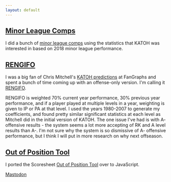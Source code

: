```yaml
---
layout: default
---
```


## [Minor League Comps](https://www.scoutingthestatline.com/2019/rankings.html)

I did a bunch of [minor league comps](https://www.scoutingthestatline.com/2019/rankings.html) using the statistics that KATOH was interested in based on 2018 minor league performance.   

## [RENGIFO](https://docs.google.com/spreadsheets/d/1KdALGo0VRN9I_DfUI8Bw975uk7sHm_cGID4kU_bFv7s/edit#gid=1480998312)

I was a big fan of Chris Mitchell's [KATOH predictions](https://tht.fangraphs.com/katoh-forecasting-a-hitters-major-league-performance-with-minor-league-stats/) at FanGraphs and spent a bunch of time coming up with an offense-only version.   I'm calling it [RENGIFO](https://docs.google.com/spreadsheets/d/1KdALGo0VRN9I_DfUI8Bw975uk7sHm_cGID4kU_bFv7s/edit#gid=1480998312).  

RENGIFO is weighted 70% current year performance, 30% previous year performance, and if a player played at multiple levels in a year, weighting is given to IP or PA at that level.   I used the years 1980-2007 to generate my coefficients, and found pretty similar significant statistics at each level as Mitchell did in the initial version of KATOH.    The one issue I've had is with A- offensive results - the system seems a lot more accepting of RK and A level results than A-.   I'm not sure why the system is so dismissive of A- offensive performance, but I think I will put in more research on why next offseason.

## [Out of Position Tool](./outofposition.html)

I ported the Scoresheet [Out of Position Tool](./outofposition.html) over to JavaScript.

<a rel="me" href="https://mastodon.social/@tcunning">Mastodon</a>
